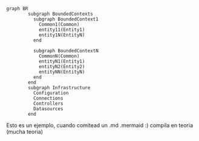 ```mermaid
graph BR
        subgraph BoundedContexts
          subgraph BoundedContext1
            Common1(Common)
            entity11(Entity1)
            entity1N(EntityN)
          end

          subgraph BoundedContextN
            CommonN(Common)
            entityN1(Entity1)
            entityN2(Entity2)
            entityNN(EntityN)
          end
        end
        subgraph Infrastructure
          Configuration
          Connections
          Controllers
          Datasources
        end
```

  Esto es un ejemplo, cuando comitead un .md .mermaid :) compila en teoria (mucha teoria)
